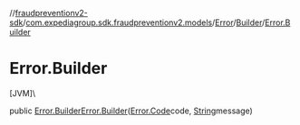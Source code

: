 //[fraudpreventionv2-sdk](../../../../index.md)/[com.expediagroup.sdk.fraudpreventionv2.models](../../index.md)/[Error](../index.md)/[Builder](index.md)/[Error.Builder](-error.-builder.md)

# Error.Builder

[JVM]\

public [Error.Builder](index.md)[Error.Builder](-error.-builder.md)([Error.Code](../-code/index.md)code, [String](https://docs.oracle.com/javase/8/docs/api/java/lang/String.html)message)
